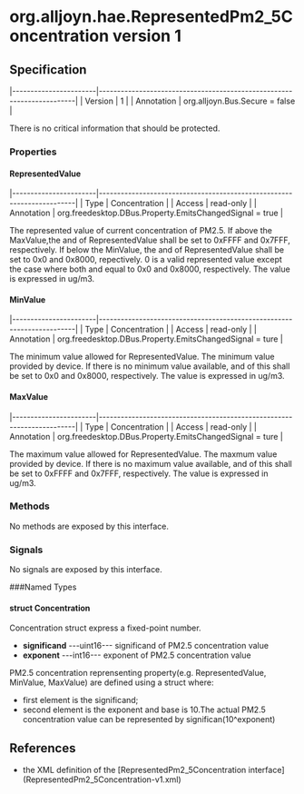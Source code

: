 # org.alljoyn.hae.RepresentedPm2_5Concentration version 1

## Specification

|-----------------------|-----------------------------------------------------------------------|
| Version               | 1                                                                     |
| Annotation            | org.alljoyn.Bus.Secure = false                                        |

There is no critical information that should be protected.

### Properties

#### RepresentedValue

|-----------------------|-----------------------------------------------------------------------|
| Type                  | Concentration                                                         |
| Access                | read-only                                                             |
| Annotation            | org.freedesktop.DBus.Property.EmitsChangedSignal = true               |

The represented value of current concentration of PM2.5.
If above the MaxValue,the <significand> and <exponent> of RepresentedValue shall be
set to 0xFFFF and 0x7FFF, respectively.
If below the MinValue, the <significand> and <exponent> of RepresentedValue shall 
be set to 0x0 and 0x8000, repectively.
0 is a valid represented value except the case where both <significand> and 
<exponent> equal to 0x0 and 0x8000, respectively.
The value is expressed in ug/m3.


#### MinValue

|-----------------------|-----------------------------------------------------------------------|
| Type                  | Concentration                                                         |
| Access                | read-only                                                             |
| Annotation            | org.freedesktop.DBus.Property.EmitsChangedSignal = ture               |

The minimum value allowed for RepresentedValue.
The minimum value provided by device.
If there is no minimum value available, <significand> and <exponent> of this shall 
be set to 0x0 and 0x8000, respectively.
The value is expressed in ug/m3.


#### MaxValue

|-----------------------|-----------------------------------------------------------------------|
| Type                  | Concentration                                                         |
| Access                | read-only                                                             |
| Annotation            | org.freedesktop.DBus.Property.EmitsChangedSignal = ture               |

The maximum value allowed for RepresentedValue.
The maxmum value provided by device.
If there is no maximum value available, <significand> and <exponent> of this shall
be set to 0xFFFF and 0x7FFF, respectively.
The value is expressed in ug/m3.

### Methods

No methods are exposed by this interface.

### Signals

No signals are exposed by this interface.

###Named Types
#### struct Concentration
Concentration struct express a fixed-point number.
  * **significand**  ---uint16--- significand of PM2.5 concentration value
  * **exponent**  ---int16--- exponent of PM2.5 concentration value

PM2.5 concentration reprensenting property(e.g. RepresentedValue, MinValue, MaxValue)
are defined using a struct where:
  * first element is the significand;
  * second element is the exponent and base is 10.The actual PM2.5 concentration value 
    can be represented by significan(10^exponent)
## References
  * the XML definition of the [RepresentedPm2_5Concentration interface]
    (RepresentedPm2_5Concentration-v1.xml)

